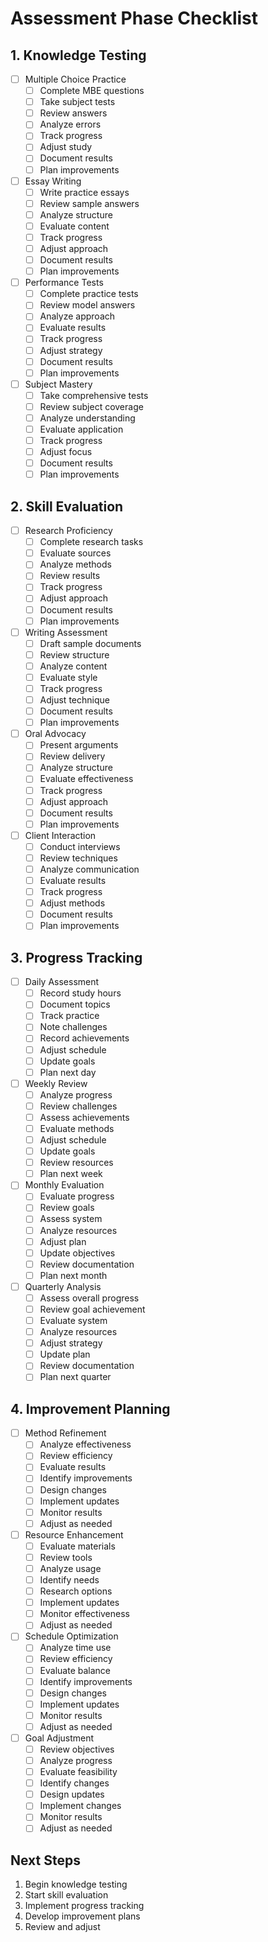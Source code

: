 # Assessment Phase Checklist

## 1. Knowledge Testing
- [ ] Multiple Choice Practice
  - [ ] Complete MBE questions
  - [ ] Take subject tests
  - [ ] Review answers
  - [ ] Analyze errors
  - [ ] Track progress
  - [ ] Adjust study
  - [ ] Document results
  - [ ] Plan improvements

- [ ] Essay Writing
  - [ ] Write practice essays
  - [ ] Review sample answers
  - [ ] Analyze structure
  - [ ] Evaluate content
  - [ ] Track progress
  - [ ] Adjust approach
  - [ ] Document results
  - [ ] Plan improvements

- [ ] Performance Tests
  - [ ] Complete practice tests
  - [ ] Review model answers
  - [ ] Analyze approach
  - [ ] Evaluate results
  - [ ] Track progress
  - [ ] Adjust strategy
  - [ ] Document results
  - [ ] Plan improvements

- [ ] Subject Mastery
  - [ ] Take comprehensive tests
  - [ ] Review subject coverage
  - [ ] Analyze understanding
  - [ ] Evaluate application
  - [ ] Track progress
  - [ ] Adjust focus
  - [ ] Document results
  - [ ] Plan improvements

## 2. Skill Evaluation
- [ ] Research Proficiency
  - [ ] Complete research tasks
  - [ ] Evaluate sources
  - [ ] Analyze methods
  - [ ] Review results
  - [ ] Track progress
  - [ ] Adjust approach
  - [ ] Document results
  - [ ] Plan improvements

- [ ] Writing Assessment
  - [ ] Draft sample documents
  - [ ] Review structure
  - [ ] Analyze content
  - [ ] Evaluate style
  - [ ] Track progress
  - [ ] Adjust technique
  - [ ] Document results
  - [ ] Plan improvements

- [ ] Oral Advocacy
  - [ ] Present arguments
  - [ ] Review delivery
  - [ ] Analyze structure
  - [ ] Evaluate effectiveness
  - [ ] Track progress
  - [ ] Adjust approach
  - [ ] Document results
  - [ ] Plan improvements

- [ ] Client Interaction
  - [ ] Conduct interviews
  - [ ] Review techniques
  - [ ] Analyze communication
  - [ ] Evaluate results
  - [ ] Track progress
  - [ ] Adjust methods
  - [ ] Document results
  - [ ] Plan improvements

## 3. Progress Tracking
- [ ] Daily Assessment
  - [ ] Record study hours
  - [ ] Document topics
  - [ ] Track practice
  - [ ] Note challenges
  - [ ] Record achievements
  - [ ] Adjust schedule
  - [ ] Update goals
  - [ ] Plan next day

- [ ] Weekly Review
  - [ ] Analyze progress
  - [ ] Review challenges
  - [ ] Assess achievements
  - [ ] Evaluate methods
  - [ ] Adjust schedule
  - [ ] Update goals
  - [ ] Review resources
  - [ ] Plan next week

- [ ] Monthly Evaluation
  - [ ] Evaluate progress
  - [ ] Review goals
  - [ ] Assess system
  - [ ] Analyze resources
  - [ ] Adjust plan
  - [ ] Update objectives
  - [ ] Review documentation
  - [ ] Plan next month

- [ ] Quarterly Analysis
  - [ ] Assess overall progress
  - [ ] Review goal achievement
  - [ ] Evaluate system
  - [ ] Analyze resources
  - [ ] Adjust strategy
  - [ ] Update plan
  - [ ] Review documentation
  - [ ] Plan next quarter

## 4. Improvement Planning
- [ ] Method Refinement
  - [ ] Analyze effectiveness
  - [ ] Review efficiency
  - [ ] Evaluate results
  - [ ] Identify improvements
  - [ ] Design changes
  - [ ] Implement updates
  - [ ] Monitor results
  - [ ] Adjust as needed

- [ ] Resource Enhancement
  - [ ] Evaluate materials
  - [ ] Review tools
  - [ ] Analyze usage
  - [ ] Identify needs
  - [ ] Research options
  - [ ] Implement updates
  - [ ] Monitor effectiveness
  - [ ] Adjust as needed

- [ ] Schedule Optimization
  - [ ] Analyze time use
  - [ ] Review efficiency
  - [ ] Evaluate balance
  - [ ] Identify improvements
  - [ ] Design changes
  - [ ] Implement updates
  - [ ] Monitor results
  - [ ] Adjust as needed

- [ ] Goal Adjustment
  - [ ] Review objectives
  - [ ] Analyze progress
  - [ ] Evaluate feasibility
  - [ ] Identify changes
  - [ ] Design updates
  - [ ] Implement changes
  - [ ] Monitor results
  - [ ] Adjust as needed

## Next Steps
1. Begin knowledge testing
2. Start skill evaluation
3. Implement progress tracking
4. Develop improvement plans
5. Review and adjust 